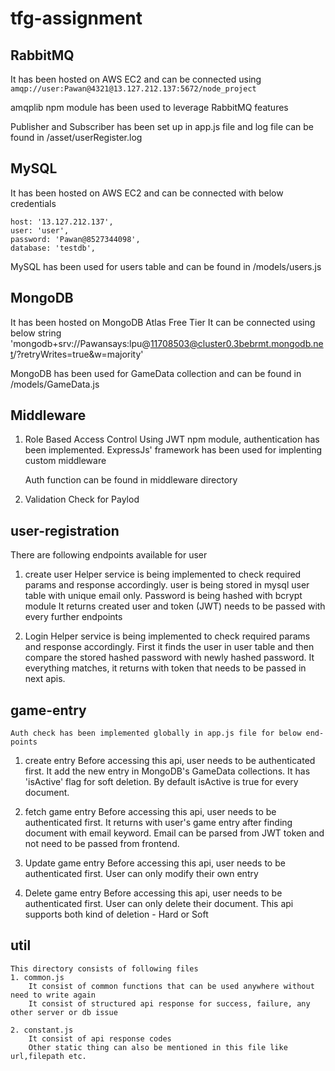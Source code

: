 # tfg-assignment

## RabbitMQ
 It has been hosted on AWS EC2 and can be connected using `amqp://user:Pawan@4321@13.127.212.137:5672/node_project`
 
 amqplib npm module has been used to leverage RabbitMQ features

 Publisher and Subscriber has been set up in app.js file and log file can be found in /asset/userRegister.log


## MySQL
 It has been hosted on AWS EC2 and can be connected with below credentials

    host: '13.127.212.137',
    user: 'user',
    password: 'Pawan@8527344098',
    database: 'testdb',

 MySQL has been used for users table and can be found in /models/users.js

## MongoDB
 It has been hosted on MongoDB Atlas Free Tier
 It can be connected using below string
  'mongodb+srv://Pawansays:lpu@11708503@cluster0.3bebrmt.mongodb.net/?retryWrites=true&w=majority'

 MongoDB has been used for GameData collection and can be found in /models/GameData.js


## Middleware
 1. Role Based Access Control
    Using JWT npm module, authentication has been implemented. 
    ExpressJs' framework has been used for implenting custom middleware

    Auth function can be found in middleware directory

 2. Validation Check for Paylod
    

## user-registration
  There are following endpoints available for user
  1. create user 
     Helper service is being implemented to check required params and response accordingly.
     user is being stored in mysql user table with unique email only.
     Password is being hashed with bcrypt module
     It returns created user and token (JWT) needs to be passed with every further endpoints


  2. Login 
     Helper service is being implemented to check required params and response accordingly.
     First it finds the user in user table and then compare the stored hashed password with newly hashed password.
     It everything matches, it returns with token that needs to be passed in next apis.

## game-entry

    Auth check has been implemented globally in app.js file for below end-points
  1. create entry
     Before accessing this api, user needs to be authenticated first.
     It add the new entry in MongoDB's GameData collections.
     It has 'isActive' flag for soft deletion. By default isActive is true for every document.

  2. fetch game entry
     Before accessing this api, user needs to be authenticated first.
     It returns with user's game entry after finding document with email keyword. Email can be parsed from JWT token and not need to be passed from frontend.

 3. Update game entry
     Before accessing this api, user needs to be authenticated first.
     User can only modify their own entry

 4. Delete game entry
    Before accessing this api, user needs to be authenticated first.
    User can only delete their document. This api supports both kind of deletion - Hard or Soft

## util
    This directory consists of following files
    1. common.js
        It consist of common functions that can be used anywhere without need to write again
        It consist of structured api response for success, failure, any other server or db issue
    
    2. constant.js
        It consist of api response codes
        Other static thing can also be mentioned in this file like url,filepath etc.






     
    

   
     


